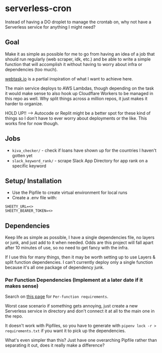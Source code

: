 # serverless-cron

Instead of having a DO droplet to manage the crontab on, why not have a Serverless service for anything I might need?

## Goal

Make it as simple as possible for me to go from having an idea of a job that should run regularly (web scraper, idk, etc.) and be able to write a simple function that will accomplish it without having to worry about infra or dependencies (too much).

[webtask.io](https://webtask.io) is a partial inspiration of what I want to achieve here.

The main service deploys to AWS Lambdas, though depending on the task it would make sense to also hook up Cloudflare Workers to be managed in this repo as well. Why split things across a million repos, it just makes it harder to organize.

HOLD UP!! --> Autocode or Replit might be a better spot for these kind of things so I don't have to ever worry about deployments or the like. This works fine for now though.

## Jobs

* `kiva_checker/` - check if loans have shown up for the countries I haven't gotten yet
* `slack_keyword_rank/` - scrape Slack App Directory for app rank on a specific keyword

## Setup/ Installation

* Use the Pipfile to create virtual environment for local runs
* Create a .env file with:

```text
SHEETY_URL=<>
SHEETY_BEARER_TOKEN=<>
```

## Dependencies

Keep life as simple as possible, I have a single dependencies file, no layers or junk, and just add to it when needed. Odds are this project will fall apart after 10 minutes of use, so no need to get fancy with the infra.

If I use this for many things, then it may be worth setting up to use Layers & split function dependencies. I can't currently deploy only a single function because it's all one package of dependency junk.

### Per Function Dependencies (Implement at a later date if it makes sense)

Search on [this page](https://www.serverless.com/plugins/serverless-python-requirements) for `Per-function requirements`.

Worst case scenario if something gets annoying, just create a new Serverless service in directory and don't connect it at all
to the main one in the repo.

It doesn't work with Pipfiles, so you have to generate with `pipenv lock -r > requirements.txt` if you want it to pick up the dependencies.

What's even simpler than this? Just have one overarching Pipfile rather than separating it out, does it really make a difference?
